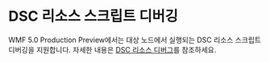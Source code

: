 # DSC 리소스 스크립트 디버깅
WMF 5.0 Production Preview에서는 대상 노드에서 실행되는 DSC 리소스 스크립트 디버깅을 지원합니다. 자세한 내용은 [DSC 리소스 디버그](../dsc/debugResource.md)를 참조하세요.

<!--HONumber=Jun16_HO4-->



